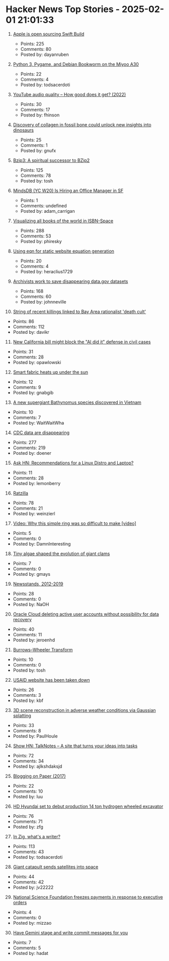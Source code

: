 # Hacker News Top Stories - 2025-02-01 21:01:33

1. [Apple is open sourcing Swift Build](https://www.swift.org/blog/the-next-chapter-in-swift-build-technologies/)
   - Points: 225
   - Comments: 80
   - Posted by: dayanruben

2. [Python 3, Pygame, and Debian Bookworm on the Miyoo A30](https://www.jtolio.com/2025/02/py3-pygame-miyoo-a30/)
   - Points: 22
   - Comments: 4
   - Posted by: todsacerdoti

3. [YouTube audio quality – How good does it get? (2022)](https://www.audiomisc.co.uk/YouTube/SpotTheDifference.html)
   - Points: 30
   - Comments: 17
   - Posted by: fhinson

4. [Discovery of collagen in fossil bone could unlock new insights into dinosaurs](https://news.liverpool.ac.uk/2025/01/31/discovery-of-collagen-in-fossil-bone-could-unlock-new-insights-into-dinosaurs/)
   - Points: 25
   - Comments: 1
   - Posted by: gnufx

5. [Bzip3: A spiritual successor to BZip2](https://github.com/kspalaiologos/bzip3)
   - Points: 125
   - Comments: 78
   - Posted by: tosh

6. [MindsDB (YC W20) Is Hiring an Office Manager in SF](https://grnh.se/83c3fffa7us)
   - Points: 1
   - Comments: undefined
   - Posted by: adam_carrigan

7. [Visualizing all books of the world in ISBN-Space](https://phiresky.github.io/blog/2025/visualizing-all-books-in-isbn-space/)
   - Points: 288
   - Comments: 53
   - Posted by: phiresky

8. [Using eqn for static website equation generation](https://douglasrumbaugh.com/post/eqn-mathml/)
   - Points: 20
   - Comments: 4
   - Posted by: heraclius1729

9. [Archivists work to save disappearing data.gov datasets](https://www.404media.co/archivists-work-to-identify-and-save-the-thousands-of-datasets-disappearing-from-data-gov/)
   - Points: 168
   - Comments: 60
   - Posted by: johnneville

10. [String of recent killings linked to Bay Area rationalist 'death cult'](https://www.sfgate.com/bayarea/article/bay-area-death-cult-zizian-murders-20064333.php)
   - Points: 86
   - Comments: 112
   - Posted by: davikr

11. [New California bill might block the "AI did it" defense in civil cases](https://www.veeto.app/bill/1941749?tab=Overview)
   - Points: 31
   - Comments: 28
   - Posted by: opawlowski

12. [Smart fabric heats up under the sun](https://uwaterloo.ca/news/media/smart-fabric-heats-under-sun)
   - Points: 12
   - Comments: 9
   - Posted by: gnabgib

13. [A new supergiant Bathynomus species discovered in Vietnam](https://zookeys.pensoft.net/article/139335/)
   - Points: 10
   - Comments: 7
   - Posted by: WaitWaitWha

14. [CDC data are disappearing](https://www.theatlantic.com/health/archive/2025/01/cdc-dei-scientific-data/681531/)
   - Points: 277
   - Comments: 219
   - Posted by: doener

15. [Ask HN: Recommendations for a Linux Distro and Laptop?](undefined)
   - Points: 11
   - Comments: 28
   - Posted by: lemonberry

16. [Ratzilla](https://orhun.dev/ratzilla/demo/)
   - Points: 78
   - Comments: 21
   - Posted by: weinzierl

17. [Video: Why this simple ring was so difficult to make [video]](https://www.youtube.com/watch?v=7gTz_JmlYtQ)
   - Points: 5
   - Comments: 0
   - Posted by: DamnInteresting

18. [Tiny algae shaped the evolution of giant clams](https://www.colorado.edu/today/2025/01/27/how-tiny-algae-shaped-evolution-giant-clams)
   - Points: 7
   - Comments: 0
   - Posted by: gmays

19. [Newsstands, 2012-2019](https://www.trevortraynor.com/newsstands)
   - Points: 28
   - Comments: 0
   - Posted by: NaOH

20. [Oracle Cloud deleting active user accounts without possibility for data recovery](https://mastodon.de/@ErikUden/113930010311998246)
   - Points: 40
   - Comments: 11
   - Posted by: jeroenhd

21. [Burrows–Wheeler Transform](https://en.wikipedia.org/wiki/Burrows%E2%80%93Wheeler_transform)
   - Points: 10
   - Comments: 0
   - Posted by: tosh

22. [USAID website has been taken down](https://www.reuters.com/world/us/website-usaid-appears-be-offline-2025-02-01/)
   - Points: 26
   - Comments: 3
   - Posted by: kbf

23. [3D scene reconstruction in adverse weather conditions via Gaussian splatting](https://arxiv.org/abs/2412.18862)
   - Points: 33
   - Comments: 8
   - Posted by: PaulHoule

24. [Show HN: TalkNotes – A site that turns your ideas into tasks](https://www.talknotes.tech/)
   - Points: 72
   - Comments: 34
   - Posted by: ajlkshdaksjd

25. [Blogging on Paper (2017)](https://conroy.org/blogging-on-paper)
   - Points: 22
   - Comments: 10
   - Posted by: luu

26. [HD Hyundai set to debut production 14 ton hydrogen wheeled excavator](https://electrek.co/2025/01/27/hd-hyundai-set-to-debut-production-14-ton-hydrogen-wheeled-excavator/)
   - Points: 76
   - Comments: 71
   - Posted by: zfg

27. [In Zig, what's a writer?](https://www.openmymind.net/In-Zig-Whats-a-Writer/)
   - Points: 113
   - Comments: 43
   - Posted by: todsacerdoti

28. [Giant catapult sends satellites into space](https://www.spinlaunch.com/)
   - Points: 44
   - Comments: 42
   - Posted by: jv22222

29. [National Science Foundation freezes payments in response to executive orders](https://www.npr.org/2025/01/31/nx-s1-5282162/scientists-grants-frozen-trump-executive-actions-dei-deia)
   - Points: 4
   - Comments: 0
   - Posted by: mizzao

30. [Have Gemini stage and write commit messages for you](https://github.com/suwi-lanji/auto-commit)
   - Points: 7
   - Comments: 5
   - Posted by: hadat

